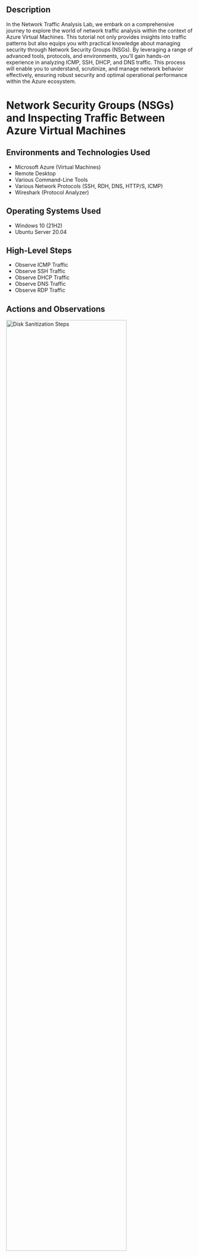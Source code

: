 <h2> Description</h2>

In the Network Traffic Analysis Lab, we embark on a comprehensive journey to explore the world of network traffic analysis within the context of Azure Virtual Machines. This tutorial not only provides insights into traffic patterns but also equips you with practical knowledge about managing security through Network Security Groups (NSGs). By leveraging a range of advanced tools, protocols, and environments, you'll gain hands-on experience in analyzing ICMP, SSH, DHCP, and DNS traffic. This process will enable you to understand, scrutinize, and manage network behavior effectively, ensuring robust security and optimal operational performance within the Azure ecosystem.
<h1>Network Security Groups (NSGs) and Inspecting Traffic Between Azure Virtual Machines</h1> 

 
 


<h2>Environments and Technologies Used</h2>

- Microsoft Azure (Virtual Machines)
- Remote Desktop
- Various Command-Line Tools
- Various Network Protocols (SSH, RDH, DNS, HTTP/S, ICMP)
- Wireshark (Protocol Analyzer)

<h2>Operating Systems Used </h2>

- Windows 10 (21H2)
- Ubuntu Server 20.04


<h2>High-Level Steps</h2>

- Observe ICMP Traffic
- Observe SSH Traffic
- Observe DHCP Traffic
- Observe DNS Traffic
- Observe RDP Traffic

<h2>Actions and Observations</h2>

<p>
<img src="        " height="80%" width="80%" alt="Disk Sanitization Steps"/>
</p>
<p>
<h3>Observe ICMP Traffic</h3>

- Use Remote Desktop to connect to your Windows 10 Virtual Machine
- Within your Windows 10 Virtual Machine, Install Wireshark
- Open Wireshark and filter for ICMP traffic only
- Retrieve the private IP address of the Ubuntu VM and attempt to ping it from within the Windows 10 VM
   - Observe ping requests and replies within WireShark
- From The Windows 10 VM, open command line or PowerShell and attempt to ping a public website (such as www.google.com) and observe the traffic in WireShark
- Initiate a perpetual/non-stop ping from your Windows 10 VM to your Ubuntu VM
   - Open the Network Security Group your Ubuntu VM is using and disable incoming (inbound) ICMP traffic
   - Back in the Windows 10 VM, observe the ICMP traffic in WireShark and the command line Ping activity
   - Re-enable ICMP traffic for the Network Security Group your Ubuntu VM is using
   - Back in the Windows 10 VM, observe the ICMP traffic in WireShark and the command line Ping activity (should start working)
   - Stop the ping activity

</p>
<br />

<p>
<img src="      " height="80%" width="80%" alt="Disk Sanitization Steps"/>
</p>
<p>
<h3>Observe SSH Traffic</h3>

- Back in Wireshark, filter for SSH traffic only
- From your Windows 10 VM, “SSH into” your Ubuntu Virtual Machine (via its private IP address)
   - Type commands (username, pwd, etc) into the linux SSH connection and observe SSH traffic spam in WireShark
   - Exit the SSH connection by typing ‘exit’ and pressing [Enter]

</p>
<br />

<p>
<img src=".       " height="80%" width="80%" alt="Disk Sanitization Steps"/>
</p>
<p>
<h3>Observe DHCP Traffic</h3>

- Back in Wireshark, filter for DHCP traffic only
- From your Windows 10 VM, attempt to issue your VM a new IP address from the command line (ipconfig /renew)
   - Observe the DHCP traffic appearing in WireShark

</p>
<br />

<p>
<img src=".         " height="80%" width="80%" alt="Disk Sanitization Steps"/>
</p>
<p>
<h3>Observe DNS Traffic</h3>

- Back in Wireshark, filter for DNS traffic only
- From your Windows 10 VM within a command line, use nslookup to see what google.com and disney.com’s IP addresses are
   - Observe the DNS traffic being show in WireShark

